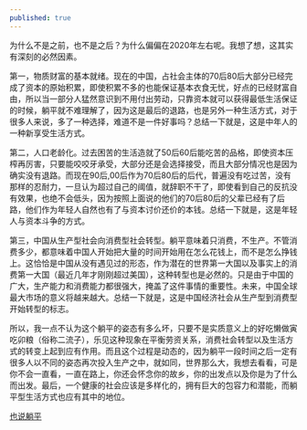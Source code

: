 ```yaml
---
published: true
---
```

为什么不是之前，也不是之后？为什么偏偏在2020年左右呢。我想了想，这其实有深刻的必然因素。

第一，物质财富的基本就绪。现在的中国，占社会主体的70后80后大部分已经完成了资本的原始积累，即使积累不多的也能保证基本衣食无忧，好点的已经财富自由，所以当一部分人猛然意识到不用付出劳动，只靠资本就可以获得最低生活保证的时候，躺平就不难理解了，因为这是最后的退路，也是另外一种生活方式，对于很多人来说，多了一种选择，难道不是一件好事吗？总结一下就是，这是中年人的一种新享受生活方式。

第二，人口老龄化。过去困苦的生活造就了50后60后能吃苦的品格，即使资本压榨再厉害，只要能咬咬牙承受，大部分还是会选择接受，而且大部分情况也是因为确实没有退路。而现在90后,00后作为70后80后的后代，普遍没有吃过苦，没有那样的忍耐力，一旦认为超过自己的阈值，就辞职不干了，即使看到自己的反抗没有效果，也绝不会低头，因为按照上面说的他们的70后80后的父辈已经有了后路，他们作为年轻人自然也有了与资本讨价还价的本钱。总结一下就是，这是年轻人与资本斗争的方式。

第三，中国从生产型社会向消费型社会转型。躺平意味着只消费，不生产。不管消费多少，都意味着中国人开始把大量的时间开始用在怎么花钱上，而不是怎么挣钱上。这恰恰是中国从没有遇见过的形态，作为潜在的世界第一大国以及事实上的消费第一大国（最近几年才刚刚超过美国），这种转型也是必然的。只是由于中国的广大，生产能力和消费能力都很强大，掩盖了这件事情的重要性。未来，中国全球最大市场的意义将越来越大。总结一下就是，这是中国经济社会从生产型到消费型开始转型的标志。

所以，我一点不认为这个躺平的姿态有多么坏，只要不是实质意义上的好吃懒做寅吃卯粮（俗称二流子），乐见这种现象在平衡劳资关系，消费社会转型以及生活方式的转变上起到应有作用。而且这个过程是动态的，因为躺平一段时间之后一定有很多人以不同的姿态再次投入生产之中，就如同，世界那么大，我想去看看，可是你不会一直看，一直在路上，你还会怀念你的故乡，你的出发点以及你是为了什么而出发。最后，一个健康的社会应该是多样化的，拥有巨大的包容力和潜能，而躺平型生活方式也应有其中的地位。

[也说躺平](https://yuanqingfei.me/%E4%B9%9F%E8%AF%B4%E8%BA%BA%E5%B9%B3/)
